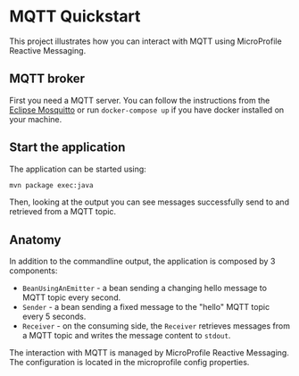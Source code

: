 MQTT Quickstart
================

This project illustrates how you can interact with MQTT using MicroProfile Reactive Messaging.

## MQTT broker

First you need a MQTT server. You can follow the instructions from the [Eclipse Mosquitto](https://mosquitto.org/) or run `docker-compose up` if you have docker installed on your machine.

## Start the application

The application can be started using:

```bash
mvn package exec:java
```

Then, looking at the output you can see messages successfully send to and retrieved from a MQTT topic.

## Anatomy

In addition to the commandline output, the application is composed by 3 components:

* `BeanUsingAnEmitter` - a bean sending a changing hello message to MQTT topic every second.
* `Sender` - a bean sending a fixed message to the "hello" MQTT topic every 5 seconds.
* `Receiver`  - on the consuming side, the `Receiver` retrieves messages from a MQTT topic and writes the message content to `stdout`.

The interaction with MQTT is managed by MicroProfile Reactive Messaging.
The configuration is located in the microprofile config properties.
